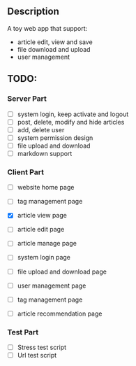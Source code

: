 ## Description
A toy web app that support:
+ article edit, view and save
+ file download and upload
+ user management

## TODO:
### Server Part
- [ ] system login, keep activate and logout
- [ ] post, delete, modify and hide articles
- [ ] add, delete user
- [ ] system permission design
- [ ] file upload and download
- [ ] markdown support

### Client Part
- [ ] website home page
- [ ] tag management page
- [x] article view page
- [ ] article edit page
- [ ] article manage page
- [ ] system login page
- [ ] file upload and download page
- [ ] user management page
- [ ] tag management page
- [ ] article recommendation page


### Test Part
- [ ] Stress test script
- [ ] Url test script